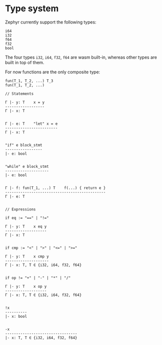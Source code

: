 # Type system

Zephyr currently support the following types:

```
i64
i32
f64
f32
bool
```

The four types `i32`, `i64`, `f32`, `f64` are wasm built-in, whereas other types are built in top of them.

For now functions are the only composite type:

```
fun(T_1, T_2, ...) T_3
fun(T_1, T_2, ...)
```

```
// Statements

Γ |- y: T    x = y
------------------
Γ |- x: T


Γ |- e: T    "let" x = e
------------------------
Γ |- x: T
 

"if" e block_stmt
-----------------
|- e: bool


"while" e block_stmt
--------------------
|- e: bool


Γ |- f: fun(T_1, ...) T    f(...) { return e }
----------------------------------------------
Γ |- e: T


// Expressions

if eq := "==" | "!=" 

Γ |- y: T    x eq y
-------------------
Γ |- x: T


if cmp := "<" | ">" | "<=" | ">="

Γ |- y: T    x cmp y
--------------------
Γ |- x: T, T ∈ {i32, i64, f32, f64}


if op != "+" | "-" | "*" | "/"

Γ |- y: T    x op y
-------------------
Γ |- x: T, T ∈ {i32, i64, f32, f64}


!x
----------
|- x: bool


-x
---------------------------------
|- x: T, T ∈ {i32, i64, f32, f64}
```
 
